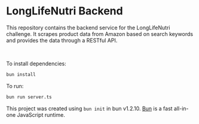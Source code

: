 # LongLifeNutri Backend
This repository contains the backend service for the LongLifeNutri challenge. It scrapes product data from Amazon based on search keywords and provides the data through a RESTful API.

<br/>

To install dependencies:

```bash
bun install
```

To run:

```bash
bun run server.ts
```

This project was created using `bun init` in bun v1.2.10. [Bun](https://bun.sh) is a fast all-in-one JavaScript runtime.
